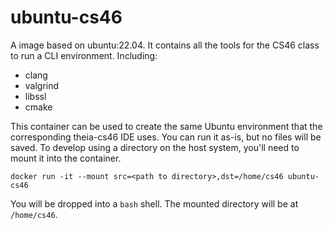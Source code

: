 # ubuntu-cs46

A image based on ubuntu:22.04. It contains all the tools for the CS46 class
to run a CLI environment. Including:

  - clang
  - valgrind
  - libssl
  - cmake

This container can be used to create the same Ubuntu environment that the
corresponding theia-cs46 IDE uses. You can run it as-is, but no files will be
saved. To develop using a directory on the host system, you'll need to mount
it into the container.

    docker run -it --mount src=<path to directory>,dst=/home/cs46 ubuntu-cs46

You will be dropped into a `bash` shell. The mounted directory will be at `/home/cs46`.
